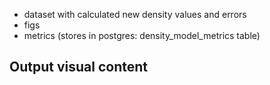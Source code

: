 
-   dataset with calculated new density values and errors
-   figs
-   metrics (stores in postgres: density_model_metrics table)


## Output visual content

